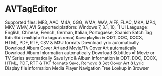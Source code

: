 # AVTagEditor
Supported files: MP3, AAC, M4A, OGG, WMA, WAV, AIFF, FLAC, MKA, MP4, MKV, WMV, AVI
Supported platform: Windows 7, 8.1, 10, 11
UI Language: English, Chinese, French, German, Italian, Portuguese, Spanish
Batch Tag Edit (Edit multiple file tags at once)
Save playlist in ODT, DOC, DOCX, HTML, PDF, RTF, CSV & M3U formats
Download lyric automatically
Download Album Cover Art and Movie/TV Cover Art automatically
Download Album Information automatically
Download Subtitles of Movie or TV Series automatically
Save lyric & Album Information in ODT, DOC, DOCX, HTML, PDF, RTF & TXT formats
Save, Remove & Set Cover Art & Lyric
Display file information
Media Player
Navigation Tree
Lookup in Browser
